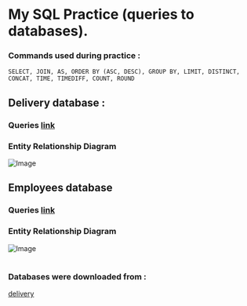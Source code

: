 # My SQL Practice (queries to databases). 

### Сommands used during practice :
```
SELECT, JOIN, AS, ORDER BY (ASC, DESC), GROUP BY, LIMIT, DISTINCT, CONCAT, TIME, TIMEDIFF, COUNT, ROUND
```

## Delivery database :
### Queries [link](https://github.com/egorsoroka8/SQL/blob/main/delivery_practice.sql)
### Entity Relationship Diagram
<img src="https://github.com/egorsoroka8/content/blob/main/delivery.png" alt="Image">




## Employees database
### Queries [link](https://github.com/egorsoroka8/SQL/blob/main/employees_queries.sql)
### Entity Relationship Diagram
<img src="https://github.com/egorsoroka8/content/blob/main/employees.png" alt="Image">


#
### Databases were downloaded from :
[delivery](https://github.com/yurma29/delivery_database)
